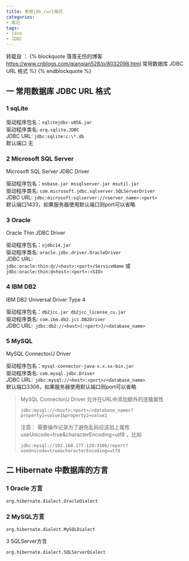 ```yaml
---
title: 常用jdb_curl格式
categories:
- 笔记
tags:
- java
- JDBC
---
```


转载自  ：
{% blockquote 落落无伤的博客 https://www.cnblogs.com/qianqian528/p/8032098.html 常用数据库 JDBC URL 格式 %}
{% endblockquote %}

 

## 一 常用数据库 JDBC URL 格式
### 1 sqLite
 驱动程序包名：`sqlitejdbc-v056.jar`  
驱动程序类名: `org.sqlite.JDBC`  
JDBC URL: `jdbc:sqlite:c:\*.db`  
默认端口 无
 
### 2 Microsoft SQL Server
Microsoft SQL Server JDBC Driver 
 
驱动程序包名：`msbase.jar mssqlserver.jar msutil.jar`  
驱动程序类名: `com.microsoft.jdbc.sqlserver.SQLServerDriver`  
JDBC URL: `jdbc:microsoft:sqlserver://<server_name>:<port>`  
默认端口1433，如果服务器使用默认端口则port可以省略

 
### 3 Oracle
Oracle Thin JDBC Driver
 
驱动程序包名：`ojdbc14.jar`  
驱动程序类名: `oracle.jdbc.driver.OracleDriver`  
JDBC URL:  
`jdbc:oracle:thin:@//<host>:<port>/ServiceName`  或  
`jdbc:oracle:thin:@<host>:<port>:<SID>`
 
### 4 IBM DB2
IBM DB2 Universal Driver Type 4
 
驱动程序包名：`db2jcc.jar db2jcc_license_cu.jar`  
驱动程序类名: `com.ibm.db2.jcc.DB2Driver`  
JDBC URL:` jdbc:db2://<host>[:<port>]/<database_name>`  

 
### 5 MySQL
MySQL Connector/J Driver
 
驱动程序包名：`mysql-connector-java-x.x.xx-bin.jar`  
驱动程序类名: `com.mysql.jdbc.Driver`  
JDBC URL:` jdbc:mysql://<host>:<port>/<database_name>`  
默认端口3306，如果服务器使用默认端口则port可以省略  

>MySQL Connector/J Driver 允许在URL中添加额外的连接属性  
>```
>jdbc:mysql://<host>:<port>/<database_name>?property1=value1&property2=value2
>```  
>注意： 需要操作记录为了避免乱码应该加上属性 useUnicode=true&characterEncoding=utf8 ，比如  
>```
>jdbc:mysql://192.168.177.129:3306/report?useUnicode=true&characterEncoding=utf8
>``` 

## 二 Hibernate 中数据库的方言  
### 1 Oracle 方言
```
org.hibernate.dialect.OracleDialect
```
### 2 MySQL方言
```
org.hibernate.dialect.MySQLDialect
```
3 SQLServer方言
```
org.hibernate.dialect.SQLServerDialect
```
